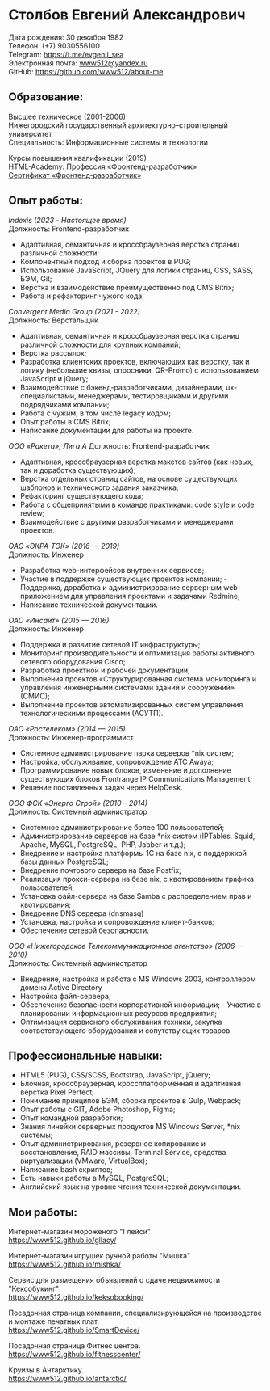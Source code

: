# Столбов Евгений Александрович

Дата рождения: 30 декабря 1982  
Телефон: (+7) 9030556100  
Telegram: https://t.me/evgenii_sea  
Электронная почта: www512@yandex.ru  
GitHub: https://github.com/www512/about-me

## Образование:

Высшее техническое (2001-2006)  
Нижегородский государственный архитектурно–строительный университет  
Специальность: Информационные системы и технологии  

Курсы повышения квалификации (2019)  
HTML-Academy: Профессия «Фронтенд-разработчик»  
[Сертификат «Фронтенд-разработчик»](https://github.com/www512/about-me/blob/master/html_academy.pdf)

## Опыт работы:

*Indexis (2023 - Настоящее время)*  
Должность: Frontend-разработчик
- Адаптивная, семантичная и кроссбраузерная верстка страниц различной сложности;
- Компонентный подход и сборка проектов в PUG;
- Использование JavaScript, JQuery для логики страниц, CSS, SASS, БЭМ, Git;
- Верстка и взаимодействие преимущественно под CMS Bitrix;
- Работа и рефакторинг чужого кода.

*Convergent Media Group (2021 - 2022)*  
Должность: Верстальщик
- Адаптивная, семантичная и кроссбраузерная верстка страниц различной сложности для
  крупных компаний;
- Верстка рассылок;
- Разработка клиентских проектов, включающих как верстку, так и логику (небольшие квизы,
  опросники, QR-Promo) с использованием JavaScript и jQuery;
- Взаимодействие с бэкенд-разработчиками, дизайнерами, ux-специалистами, менеджерами,
  тестировщиками и другими подрядчиками компании;
- Работа с чужим, в том числе legacy кодом;
- Опыт работы в CMS Bitrix;
- Написание документации для работы на проекте.

*ООО «Ракета», Лига А*
Должность: Frontend-разработчик  
- Адаптивная, кроссбраузерная верстка макетов сайтов (как новых, так и доработка
  существующих);
- Верстка отдельных страниц сайтов, на основе существующих шаблонов и технического
  задания заказчика;
- Рефакторинг существующего кода;
- Работа с общепринятыми в команде практиками: code style и сode review;
- Взаимодействие с другими разработчиками и менеджерами проектов.

*ОАО «ЭКРА-ТЭК» (2016 — 2019)*  
Должность: Инженер  
- Разработка web-интерфейсов внутренних сервисов;
- Участие в поддержке существующих проектов компании; - Поддержка, доработка и
  администрирование серверным web-приложением для управления проектами и задачами
  Redmine;
- Написание технической документации.

*ОАО «Инсайт» (2015 — 2016)*  
Должность: Инженер  
- Поддержка и развитие сетевой IT инфраструктуры;
- Мониторинг производительности и оптимизация работы активного сетевого оборудования
  Cisco;
- Разработка проектной и рабочей документации;
- Выполнения проектов «Структурированная система мониторинга и управления
  инженерными системами зданий и сооружений» (СМИС);
- Выполнение проектов автоматизированных систем управления технологическими
  процессами (АСУТП).

*ОАО «Ростелеком» (2014 — 2015)*  
Должность: Инженер-программист  
- Системное администрирование парка серверов *nix систем;
- Настройка, обслуживание, сопровождение АТС Awaya;
- Программирование новых блоков, изменение и дополнение существующих блоков
  Frontrange IP Communications Management;
- Решение поставленных задач через HelpDesk.

*ООО ФСК «Энерго Строй» (2010 – 2014)*  
Должность: Системный администратор  
- Системное администрирование более 100 пользователей;
- Администрирование серверов на базе *nix систем (IPTables‚ Squid‚ Apache‚ MySQL‚ PostgreSQL,
  PHP‚ Jabber и т.д.);
- Внедрение и настройка платформы 1С на базе nix, с поддержкой базы данных PostgreSQL;
- Внедрение почтового сервера на базе Postfix;
- Реализация прокси-сервера на безе nix, с квотированием трафика пользователей;
- Установка файл-сервера на базе Samba с распределением прав и квотирования;
- Внедрение DNS сервера (dnsmasq)
- Установка, настройка и сопровождение клиент-банков;
- Обеспечение сетевой безопасности.

*ООО «Нижегородское Телекоммуникационное агентство» (2006 — 2010)*  
Должность: Системный администратор  
- Внедрение, настройка и работа с MS Windows 2003, контроллером домена Active Directory
- Настройка файл-сервера;
- Обеспечение безопасности корпоративной информации; - Участие в планировании
  информационных ресурсов предприятия;
- Оптимизация сервисного обслуживания техники, закупка соответствующего оборудования и
  сопутствующих товаров.

## Профессиональные навыки:

- HTML5 (PUG), CSS/SСSS, Bootstrap, JavaScript, jQuery;
- Блочная, кроссбраузерная, кроссплатформенная и адаптивная вёрстка Pixel Perfect;
- Понимание принципов БЭМ, сборка проектов в Gulp, Webpack;
- Опыт работы с GIT, Adobe Photoshop, Figma;
- Опыт командной разработки;
- Знания линейки серверных продуктов MS Windows Server, *nix системы;
- Опыт администрирования, резервное копирование и восстановление, RAID массивы,
  Terminal Service, средства виртуализации (VMware, VirtualBox);
- Написание bash скриптов;
- Есть навыки работы в MySQL, PostgreSQL;
- Английский язык на уровне чтения технической документации.

## Мои работы:

Интернет-магазин мороженого "Глейси"  
https://www512.github.io/gllacy/

Интернет-магазин игрушек ручной работы "Мишка"  
https://www512.github.io/mishka/

Сервис для размещения объявлений о сдаче недвижимости "Кексобукинг"  
https://www512.github.io/keksobooking/

Посадочная страница компании, специализирующейся на производстве и монтаже печатных плат.  
https://www512.github.io/SmartDevice/

Посадочная страница Фитнес центра.  
https://www512.github.io/fitnesscenter/

Круизы в Антарктику.  
https://www512.github.io/antarctic/
